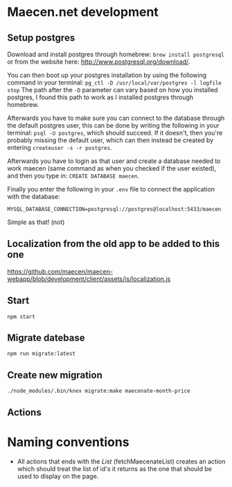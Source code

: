 # Maecen.net development

## Setup postgres
Download and install postgres through homebrew: `brew install postgresql` or
from the website here: http://www.postgresql.org/download/.

You can then boot up your postgres installation by using the following command
in your terminal: `pg_ctl -D /usr/local/var/postgres -l logfile stop`
The path after the `-D` parameter can vary based on how you installed postgres,
I found this path to work as I installed postgres through homebrew.

Afterwards you have to make sure you can connect to the database through the
default postgres user, this can be done by writing the following in your
terminal: `psql -U postgres`, which should succeed. If it doesn't, then you're
probably missing the default user, which can then instead be created by entering
`createuser -s -r postgres`.

Afterwards you have to login as that user and create a database needed to work
maecen (same command as when you checked if the user existed), and then you type
in: `CREATE DATABASE maecen`.

Finally you enter the following in your `.env` file to connect the application
with the database:
```
MYSQL_DATABASE_CONNECTION=postgresql://postgres@localhost:5433/maecen
```
Simple as that! (not)

## Localization from the old app to be added to this one
https://github.com/maecen/maecen-webapp/blob/development/client/assets/js/localization.js

## Start
`npm start`

## Migrate datebase
`npm run migrate:latest`

## Create new migration
`./node_modules/.bin/knex migrate:make maecenate-month-price`

## Actions

# Naming conventions
- All actions that ends with the _List_ (fetchMaecenateList) creates an action
  which should treat the list of id's it returns as the one that should be used
  to display on the page.
